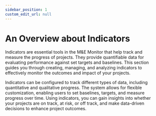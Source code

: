 ```yaml
---
sidebar_position: 1
custom_edit_url: null
---
```


# An Overview about Indicators

Indicators are essential tools in the M&E Monitor that help track and measure the progress of projects. They provide quantifiable data for evaluating performance against set targets and baselines. This section guides you through creating, managing, and analyzing indicators to effectively monitor the outcomes and impact of your projects.

Indicators can be configured to track different types of data, including quantitative and qualitative progress. The system allows for flexible customization, enabling users to set baselines, targets, and measure progress over time. Using indicators, you can gain insights into whether your projects are on track, at risk, or off track, and make data-driven decisions to enhance project outcomes.

